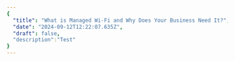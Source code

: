 ```yaml
---
{
  "title": "What is Managed Wi-Fi and Why Does Your Business Need It?",
  "date": "2024-09-12T12:22:07.635Z",
  "draft": false,
  "description":"Test"
}
---
```

        
